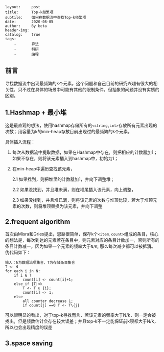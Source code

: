 ```
layout:		post
title:		Top-k频繁项
subtile:	如何在数据流中查找Top-k频繁项
date:		2020-08-05
author:		By beta
header-img:
catalog:	true
tags:
	-		算法
	-		科研
	-		编程

```

## 前言

寻找数据流中出现最频繁的k个元素，这个问题和自己目前的研究兴趣有很大的相关性，只不过在具体的场景中可能有其他的限制条件，但抽象的问题并没有实质的区别。

## 1.Hashmap + 最小堆

这是最直观的想法，使用hashmap存储所有的`<string,int>`存放所有元素出现的次数；用容量为k的min-heap存放目前出现过的最频繁的k个元素。

具体插入流程：

1. 每次从数据流中提取数据，如果在Hashmap中存在，则把相应的计数器加1；如果不存在，则将该元素插入到hashmap中，初始为1；

2. 在min-heap中遍历查找该元素，

   2.1 如果找到，则把堆里的计数器加1，并向下调整堆；

   2.2 如果没找到，并且堆未满，则在堆尾插入该元素，向上调整，

   2.3 如果没找到，并且堆已满，则将该元素的次数与堆顶比较，若大于堆顶元素的次数，则将堆顶替换为该元素，并向下调整

## 2.frequent algorithm

首次由Misra和Gries提出，思路很简单，保存k个`<item,count>`组成的条目，核心的想法是，每次到达的元素若在条目中，则元素对应的条目计数加一，否则所有的条目计数减一。因为如果一个元素的频率大于`N/K`, 那么每次减少都可以被抵消。伪代码如下：

```
输入：N为数据流项集合，T为存储条目集合
T <- Φ
for each i in N:
	if i ∈ T
		count[i] <- count[i]+1;
	else if |T|<k
		T <- T ∪ {i};
		count[i] <- 1;
	else
		all counter decrease 1;
		if count[j] ==0 T <- T\{j}
```

可以很明显的看出，对于top-k寻找而言，若该元素的频率大于N/k，则一定会被找出，但是频数估计会存在较大误差；并且top-k不一定能保证前k项都大于N/k，所以也会出现精度的误差

## 3.space saving







